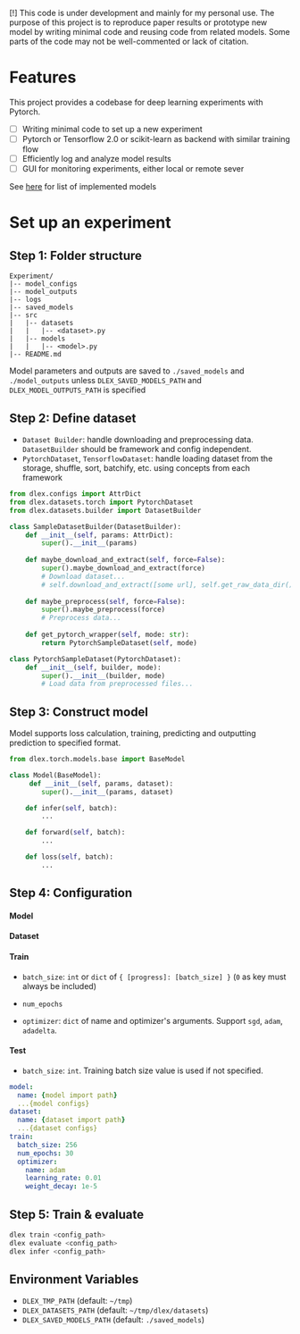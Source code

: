 [!] This code is under development and mainly for my personal use. The purpose of this project is to reproduce paper results or prototype new model by writing minimal code and reusing code from related models. Some parts of the code may not be well-commented or lack of citation.

# Features

This project provides a codebase for deep learning experiments with Pytorch.

- [ ] Writing minimal code to set up a new experiment
- [ ] Pytorch or Tensorflow 2.0 or scikit-learn as backend with similar training flow
- [ ] Efficiently log and analyze model results
- [ ] GUI for monitoring experiments, either local or remote sever

See [here](implementations/README.md) for list of implemented models

# Set up an experiment

## Step 1:  Folder structure

```
Experiment/
|-- model_configs
|-- model_outputs
|-- logs
|-- saved_models
|-- src
|   |-- datasets
|   |   |-- <dataset>.py
|   |-- models
|   |   |-- <model>.py
|-- README.md
```

Model parameters and outputs are saved to `./saved_models` and `./model_outputs` unless `DLEX_SAVED_MODELS_PATH` and `DLEX_MODEL_OUTPUTS_PATH` is specified

## Step 2: Define dataset

- `Dataset Builder`: handle downloading and preprocessing data. `DatasetBuilder` should be framework and config independent.
- `PytorchDataset`, `TensorflowDataset`: handle loading dataset from the storage, shuffle, sort, batchify, etc. using concepts from each framework

```python
from dlex.configs import AttrDict
from dlex.datasets.torch import PytorchDataset
from dlex.datasets.builder import DatasetBuilder

class SampleDatasetBuilder(DatasetBuilder):
    def __init__(self, params: AttrDict):
        super().__init__(params)
        
    def maybe_download_and_extract(self, force=False):
        super().maybe_download_and_extract(force)
        # Download dataset...
        # self.download_and_extract([some url], self.get_raw_data_dir())
            
    def maybe_preprocess(self, force=False):
        super().maybe_preprocess(force)
        # Preprocess data...
        
    def get_pytorch_wrapper(self, mode: str):
        return PytorchSampleDataset(self, mode)

class PytorchSampleDataset(PytorchDataset):
    def __init__(self, builder, mode):
        super().__init__(builder, mode)
        # Load data from preprocessed files...
```

## Step 3: Construct model

Model supports loss calculation, training, predicting and outputting prediction to specified format.

```python
from dlex.torch.models.base import BaseModel

class Model(BaseModel):
     def __init__(self, params, dataset):
        super().__init__(params, dataset)

    def infer(self, batch):
        ...

    def forward(self, batch):
        ...

    def loss(self, batch):
        ...
```

## Step 4: Configuration

#### Model

#### Dataset

#### Train

- `batch_size`: `int` or `dict` of `{ [progress]: [batch_size] }` (`0` as key must always be included)

- `num_epochs`

- `optimizer`: `dict` of name and optimizer's arguments. Support `sgd`, `adam`, `adadelta`.

#### Test

- `batch_size`: `int`. Training batch size value is used if not specified.

```yaml
model:
  name: {model import path}
  ...{model configs}
dataset:
  name: {dataset import path}
  ...{dataset configs}
train:
  batch_size: 256
  num_epochs: 30
  optimizer:
    name: adam
    learning_rate: 0.01
    weight_decay: 1e-5
```
## Step 5: Train & evaluate

```bash
dlex train <config_path>
dlex evaluate <config_path>
dlex infer <config_path>
```

## Environment Variables

- `DLEX_TMP_PATH` (default: `~/tmp`)
- `DLEX_DATASETS_PATH` (default: `~/tmp/dlex/datasets`)
- `DLEX_SAVED_MODELS_PATH` (default: `./saved_models`)
